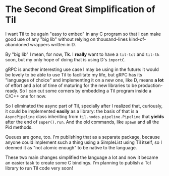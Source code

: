 # The Second Great Simplification of Til

I want Til to be again "easy to embed" in any C program so that I can make
good use of any "big lib" without relying on thousand-lines
kind-of-abandoned wrappers written in D.

By "big lib" I mean, for now, **Tk**. I **really** want to have
a `til-tcl` and `til-tk` soon, but my only hope of doing that is using D's
`importC`.

gRPC is another interesting use case I may be using in the future: it
would be lovely to be able to use Til to facilitate my life, but gRPC has
its "languages of choice" and implementing it on a new one, like D, means
**a lot** of effort and a lot of time of maturing for the new libraries to
be production-ready. So I can cut some corners by embedding a Til program
inside a C/C++ one for now.


So I eliminated the async part of Til, specially after I realized that,
curiously, it could be implemented **easily** as a library: the basis of
that is a `AsyncPipeline` class inheriting from
`til.nodes.pipeline.Pipeline` that **yields** after the end of
`super().run`. And the old commands, like `spawn` and all the Pid methods.

Queues are gone, too. I'm publishing that as a separate package, because
anyone could implement such a thing using a SimpleList using Til itself,
so I deemed it as "not atomic enough" to be native to the language.

These two main changes simplified the language a lot and now it became an
easier task to create some C bindings. I'm planning to publish a Tcl
library to run Til code very soon!
